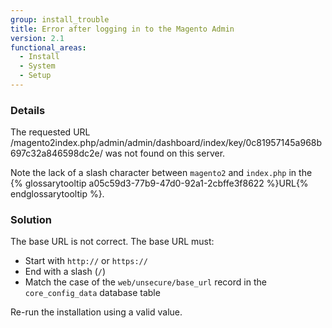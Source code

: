 ```yaml
---
group: install_trouble
title: Error after logging in to the Magento Admin
version: 2.1
functional_areas:
  - Install
  - System
  - Setup
---
```


### Details

  The requested URL /magento2index.php/admin/admin/dashboard/index/key/0c81957145a968b697c32a846598dc2e/ was not found on this server.

Note the lack of a slash character between `magento2` and `index.php` in the {% glossarytooltip a05c59d3-77b9-47d0-92a1-2cbffe3f8622 %}URL{% endglossarytooltip %}.

### Solution

The base URL is not correct. The base URL must:

* Start with `http://` or `https://`
* End with a slash (`/`)
* Match the case of the `web/unsecure/base_url` record in the `core_config_data` database table

Re-run the installation using a valid value.
